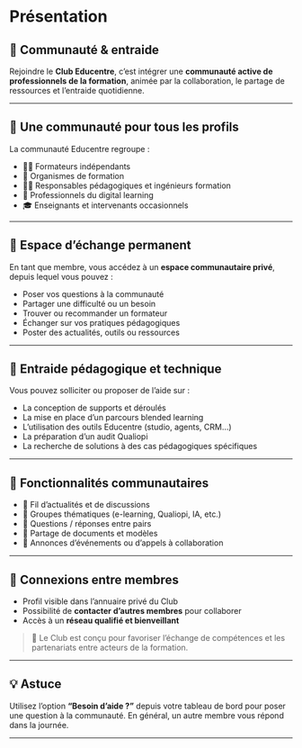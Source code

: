# Présentation

## 🤝 Communauté & entraide

Rejoindre le **Club Educentre**, c’est intégrer une **communauté active de professionnels de la formation**, animée par la collaboration, le partage de ressources et l’entraide quotidienne.

---

## 👥 Une communauté pour tous les profils

La communauté Educentre regroupe :

- 🧑‍🏫 Formateurs indépendants
- 🏫 Organismes de formation
- 🧑‍🎓 Responsables pédagogiques et ingénieurs formation
- 🧩 Professionnels du digital learning
- 🎓 Enseignants et intervenants occasionnels

---

## 💬 Espace d’échange permanent

En tant que membre, vous accédez à un **espace communautaire privé**, depuis lequel vous pouvez :

- Poser vos questions à la communauté
- Partager une difficulté ou un besoin
- Trouver ou recommander un formateur
- Échanger sur vos pratiques pédagogiques
- Poster des actualités, outils ou ressources

---

## 🧠 Entraide pédagogique et technique

Vous pouvez solliciter ou proposer de l’aide sur :

- La conception de supports et déroulés
- La mise en place d’un parcours blended learning
- L’utilisation des outils Educentre (studio, agents, CRM…)
- La préparation d’un audit Qualiopi
- La recherche de solutions à des cas pédagogiques spécifiques

---

## 🌟 Fonctionnalités communautaires

- 📢 Fil d’actualités et de discussions
- 💬 Groupes thématiques (e-learning, Qualiopi, IA, etc.)
- 🙋 Questions / réponses entre pairs
- 🧾 Partage de documents et modèles
- 📆 Annonces d’événements ou d’appels à collaboration

---

## 🧩 Connexions entre membres

- Profil visible dans l’annuaire privé du Club
- Possibilité de **contacter d’autres membres** pour collaborer
- Accès à un **réseau qualifié et bienveillant**

> 🎯 Le Club est conçu pour favoriser l’échange de compétences et les partenariats entre acteurs de la formation.

---

## 💡 Astuce

Utilisez l’option **“Besoin d’aide ?”** depuis votre tableau de bord pour poser une question à la communauté. En général, un autre membre vous répond dans la journée.

---

